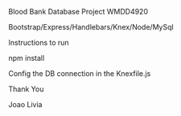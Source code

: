 Blood Bank Database Project WMDD4920

Bootstrap/Express/Handlebars/Knex/Node/MySql

Instructions to run

npm install

Config the DB connection in the Knexfile.js

Thank You

Joao 
Livia